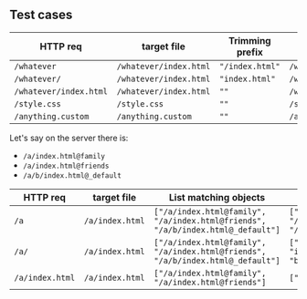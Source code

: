 ## Test cases

| HTTP req               | target file            | Trimming prefix | On the server                   |
| ---------------------- | ---------------------- | --------------- | ------------------------------- |
| `/whatever`            | `/whatever/index.html` | `"/index.html"` | `/whatever/index.html@_default` |
| `/whatever/`           | `/whatever/index.html` | `"index.html"`  | `/whatever/index.html@_default` |
| `/whatever/index.html` | `/whatever/index.html` | `""`            | `/whatever/index.html@_default` |
| `/style.css`           | `/style.css`           | `""`            | `/style.css@_default`           |
| `/anything.custom`     | `/anything.custom`     | `""`            | `/anything.custom`              |

Let's say on the server there is:

- `/a/index.html@family`
- `/a/index.html@friends`
- `/a/b/index.html@_default`

| HTTP req        | target file     | List matching objects                                                           | Trimming prefix                                                           |
| --------------- | --------------- | ------------------------------------------------------------------------------- | ------------------------------------------------------------------------- |
| `/a`            | `/a/index.html` | `["/a/index.html@family", "/a/index.html@friends", "/a/b/index.html@_default"]` | `["/index.html@family", "/index.html@friends", "/b/index.html@_default"]` |
| `/a/`           | `/a/index.html` | `["/a/index.html@family", "/a/index.html@friends", "/a/b/index.html@_default"]` | `["index.html@family", "index.html@friends", "b/index.html@_default"]`    |
| `/a/index.html` | `/a/index.html` | `["/a/index.html@family", "/a/index.html@friends"]`                             | `["@family", "@friends"]`                                                 |

